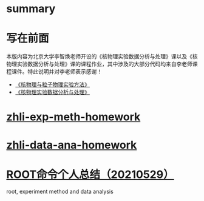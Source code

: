 # summary

# 写在前面
本版内容为北京大学李智焕老师开设的《核物理实验数据分析与处理》课以及《核物理实验数据分析与处理》课的课程作业，其中涉及的大部分代码均来自李老师课程课件。特此说明并对李老师表示感谢！
- [《核物理与粒子物理实验方法》](https://zhihuanli.github.io/Experimental-Method-in-Nuclear-Physics/)
- [《核物理实验数据分析与处理》](https://zhihuanli.github.io/Experimental-Data-Analysis-Course/)

# [zhli-exp-meth-homework](https://dragon-xi.github.io/zhli-exp-meth-homework)

# [zhli-data-ana-homework](https://dragon-xi.github.io/zhli-data-ana-homework)

# [ROOT命令个人总结（20210529）](https://dragon-xi.github.io/zhli-data-ana-homework/roottips_xi.html)

root, experiment method and data analysis
